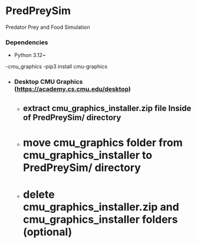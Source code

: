 # PredPreySim
Predator Prey and Food Simulation

### Dependencies
- Python 3.12~
  
-cmu_graphics 
  -pip3 install cmu-graphics
  
  - ### Desktop CMU Graphics (https://academy.cs.cmu.edu/desktop)
    - ## extract **cmu_graphics_installer.zip** file Inside of PredPreySim/ directory
     - # move **cmu_graphics** folder from cmu_graphics_installer to PredPreySim/ directory
      - # delete **cmu_graphics_installer.zip** and **cmu_graphics_installer** folders (optional)
